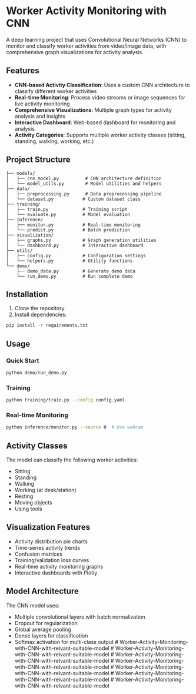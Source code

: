 # Worker Activity Monitoring with CNN

A deep learning project that uses Convolutional Neural Networks (CNN) to monitor and classify worker activities from video/image data, with comprehensive graph visualizations for activity analysis.

## Features

- **CNN-based Activity Classification**: Uses a custom CNN architecture to classify different worker activities
- **Real-time Monitoring**: Process video streams or image sequences for live activity monitoring
- **Comprehensive Visualizations**: Multiple graph types for activity analysis and insights
- **Interactive Dashboard**: Web-based dashboard for monitoring and analysis
- **Activity Categories**: Supports multiple worker activity classes (sitting, standing, walking, working, etc.)

## Project Structure

```
├── models/
│   ├── cnn_model.py          # CNN architecture definition
│   └── model_utils.py        # Model utilities and helpers
├── data/
│   ├── preprocessing.py      # Data preprocessing pipeline
│   └── dataset.py           # Custom dataset class
├── training/
│   ├── train.py             # Training script
│   └── evaluate.py          # Model evaluation
├── inference/
│   ├── monitor.py           # Real-time monitoring
│   └── predict.py           # Batch prediction
├── visualization/
│   ├── graphs.py            # Graph generation utilities
│   └── dashboard.py         # Interactive dashboard
├── utils/
│   ├── config.py            # Configuration settings
│   └── helpers.py           # Utility functions
└── demo/
    ├── demo_data.py         # Generate demo data
    └── run_demo.py          # Run complete demo
```

## Installation

1. Clone the repository
2. Install dependencies:
```bash
pip install -r requirements.txt
```

## Usage

### Quick Start
```bash
python demo/run_demo.py
```

### Training
```bash
python training/train.py --config config.yaml
```

### Real-time Monitoring
```bash
python inference/monitor.py --source 0  # Use webcam
```

## Activity Classes

The model can classify the following worker activities:
- Sitting
- Standing
- Walking
- Working (at desk/station)
- Resting
- Moving objects
- Using tools

## Visualization Features

- Activity distribution pie charts
- Time-series activity trends
- Confusion matrices
- Training/validation loss curves
- Real-time activity monitoring graphs
- Interactive dashboards with Plotly

## Model Architecture

The CNN model uses:
- Multiple convolutional layers with batch normalization
- Dropout for regularization
- Global average pooling
- Dense layers for classification
- Softmax activation for multi-class output
#   W o r k e r - A c t i v i t y - M o n i t o r i n g - w i t h - C N N - w i t h - r e l v a n t - s u i t a b l e - m o d e l  
 #   W o r k e r - A c t i v i t y - M o n i t o r i n g - w i t h - C N N - w i t h - r e l v a n t - s u i t a b l e - m o d e l  
 #   W o r k e r - A c t i v i t y - M o n i t o r i n g - w i t h - C N N - w i t h - r e l v a n t - s u i t a b l e - m o d e l  
 #   W o r k e r - A c t i v i t y - M o n i t o r i n g - w i t h - C N N - w i t h - r e l v a n t - s u i t a b l e - m o d e l  
 #   W o r k e r - A c t i v i t y - M o n i t o r i n g - w i t h - C N N - w i t h - r e l v a n t - s u i t a b l e - m o d e l  
 #   W o r k e r - A c t i v i t y - M o n i t o r i n g - w i t h - C N N - w i t h - r e l v a n t - s u i t a b l e - m o d e l  
 #   W o r k e r - A c t i v i t y - M o n i t o r i n g - w i t h - C N N - w i t h - r e l v a n t - s u i t a b l e - m o d e l  
 